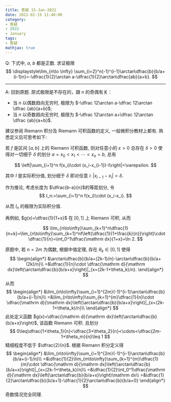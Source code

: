 ```yaml
---
title: 答疑 15-Jan-2022
date: 2022-01-15 11:40:00
category: 
- 答疑
- 2022
- January
tags: 
- 答疑
mathjax: true
---
```


Q: 下式中, $a$, $b$ 都是正数. 求证极限
$$
\displaystyle\lim_{n\to \infty} \sum_{i=2}^n(-1)^{i-1}\arctan\dfrac{b}{b/a+(i-1)n}=-\dfrac{1}{2}\arctan a-\dfrac{1}{2}\arctan\dfrac{ab}{a+b}.
$$

***

A: 回到原题. 原式极限是不存在的，跟 n 的奇偶有关：

* 当 $n$ 以偶数趋向无穷时, 极限为 $-\dfrac 12\arctan a-\dfrac 12\arctan \dfrac {ab}{a+b}$;
* 当 $n$ 以奇数趋向无穷时, 极限为 $-\dfrac 12\arctan a+\dfrac 12\arctan \dfrac {ab}{a+b}$. 

建议参阅 Riemann 积分及 Riemann 可积函数的定义, 一般微积分教材上都有. 熟悉定义后可思考如下:

若 $f$ 是区间 $[a,b]$ 上的 Riemann 可积函数, 则对任意小的 $\varepsilon>0$ 总存在 $\delta >0$ 使得对一切细于 $\delta$ 的划分 $a=x_0<x_1<\cdots< x_n=b$, 总有

$$
\left|\sum_{i=1}^n f(x_i)\cdot (x_i-x_{i-1})-I\right|<\varepsilon.
$$

其中 $I$ 是实际积分值, 划分细于 $\delta$ 即对任意 $i$: $|x_{i-1}-x_i|<\delta$.

作为推论, 考虑长度为 $\dfrac{b-a}{n}$的等距划分, 令
$$
I_n:=\sum_{i=1}^n f(x_i)\cdot (x_i-x_i).
$$

从而 $I_n$ 的极限为实际积分值.

再例如, $g(x)=\dfrac{1}{1+x}$ 在 $[0,1]$ 上 Riemann 可积, 从而

$$
\lim_{n\to\infty}\sum_{k=1}^n\dfrac{1}{n+k}=\lim_{n\to\infty}\sum_{k=1}^nf\left(\dfrac{1}{1+\frac{k}{n}}\right)\cdot \dfrac{1}{n}=\int_0^1\dfrac{\mathrm dx}{1+x}=\ln 2.
$$


原题中, 若 $n=2m$ 为偶数, 根据中值定理, 存在 $\theta_k\in[0,1]$ 使得
$$
\begin{align*}
&\arctan\dfrac{b}{b/a+(2k-1)/n}-\arctan\dfrac{b}{b/a+(2k)/n}\\
=&\dfrac{1}{n}\cdot \dfrac{\mathrm d}{\mathrm dx}\left(\arctan\dfrac{b}{b/a+x}\right)|_{x=(2k-1+\theta_k)/n}.
\end{align*}
$$
从而
$$
\begin{align*}
&\lim_{n\to\infty}\sum_{i=1}^{2m}(-1)^{i-1}\arctan\dfrac{b}{b/a+(i-1)/n}\\
=&\lim_{n\to\infty}\sum_{k=1}^{m}\dfrac{1}{n}\cdot \dfrac{\mathrm d}{\mathrm dx}\left(\arctan\dfrac{b}{b/a+x}\right)|_{x=(2k-1+\theta_k)/n}\\
\end{align*}
$$
此处定义函数 $g(x)=\dfrac{\mathrm d}{\mathrm dx}\left(\arctan\dfrac{b}{b/a+x}\right)$, 该函数 Riemann 可积. 且划分
$$
0\leq\dfrac{1+\theta_1}{n}<\dfrac{3+\theta_2}{n}<\cdots<\dfrac{2m-1+\theta_m}{n}\leq 1
$$
精细程度不低于 $\dfrac{2}{n}$. 根据 Riemann 积分定义得
$$
\begin{align*}
&\lim_{n\to\infty}\sum_{i=1}^{2m}(-1)^{i-1}\arctan\dfrac{b}{b/a+(i-1)/n}\\
=&\dfrac{1}{2}\lim_{m\to\infty}\sum_{k=1}^{m}\dfrac{1}{m}\cdot \dfrac{\mathrm d}{\mathrm dx}\left(\arctan\dfrac{b}{b/a+x}\right)|_{x=(2k-1+\theta_k)/n}\\
=&\dfrac{1}{2}\int_0^1\dfrac{\mathrm d}{\mathrm dx}\left(\arctan\dfrac{b}{b/a+x}\right)\mathrm dx\\
=&\dfrac{1}{2}\arctan\dfrac{b}{b/a+1}-\dfrac{1}{2}\arctan\dfrac{b}{b/a+0}
\end{align*}
$$
奇数情况完全同理.

